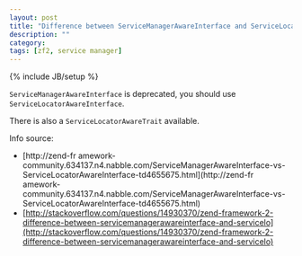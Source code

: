 ```yaml
---
layout: post
title: "Difference between ServiceManagerAwareInterface and ServiceLocatorAwareInterface"
description: ""
category: 
tags: [zf2, service manager]
---
```

{% include JB/setup %}

`ServiceManagerAwareInterface` is deprecated, you should use `ServiceLocatorAwareInterface`.

There is also a `ServiceLocatorAwareTrait` available.

Info source: 

- [http://zend-fr
amework-community.634137.n4.nabble.com/ServiceManagerAwareInterface-vs-ServiceLocatorAwareInterface-td4655675.html](http://zend-fr
amework-community.634137.n4.nabble.com/ServiceManagerAwareInterface-vs-ServiceLocatorAwareInterface-td4655675.html)
- [http://stackoverflow.com/questions/14930370/zend-framework-2-difference-between-servicemanagerawareinterface-and-servicelo](http://stackoverflow.com/questions/14930370/zend-framework-2-difference-between-servicemanagerawareinterface-and-servicelo)